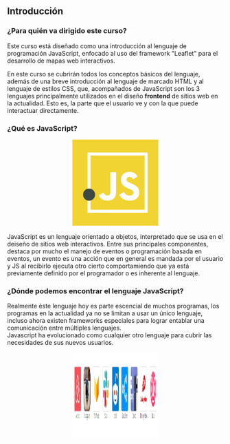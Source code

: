 ## Introducción

### ¿Para quién va dirigido este curso?
Este curso está diseñado como una introducción al lenguaje de programación JavaScript, enfocado al uso del framework "Leaflet" para el desarrollo de mapas web interactivos.  

En este curso se cubrirán todos los conceptos básicos del lenguaje, además de una breve introducción al lenguaje de marcado HTML y al lenguaje de estilos CSS, que, acompañados de JavaScript son los 3 lenguajes principalmente utilizados en el diseño **frontend** de sitios web en la actualidad. Esto es, la parte que el usuario ve y con la que puede interactuar directamente.  

### ¿Qué es JavaScript?

<p align="center"> 
<img src="./img/js-logo.png" width="200px;" height="200px;">
</p>  

JavaScript es un lenguaje orientado a objetos, interpretado que se usa en el deiseño de sitios web interactivos. Entre sus principales componentes, destaca por mucho el manejo de eventos o programación basada en eventos, un evento es una acción que en general es mandada por el usuario y JS al recibirlo ejecuta otro cierto comportamiendo que ya está previamente definido por el programador o es inherente al lenguaje.  

### ¿Dónde podemos encontrar el lenguaje JavaScript?  

Realmente éste lenguaje hoy es parte escencial de muchos programas, los programas en la actualidad ya no se limitan a usar un único lenguaje, incluso ahora existen frameworks especiales para lograr entablar una comunicación entre múltiples lenguajes.   
Javascript ha evolucionado como cualquier otro lenguaje para cubrir las necesidades de sus nuevos usuarios.

<p align="center"> 
<img src="./img/empresas.png" width="200px;" height="200px;">
</p>  

